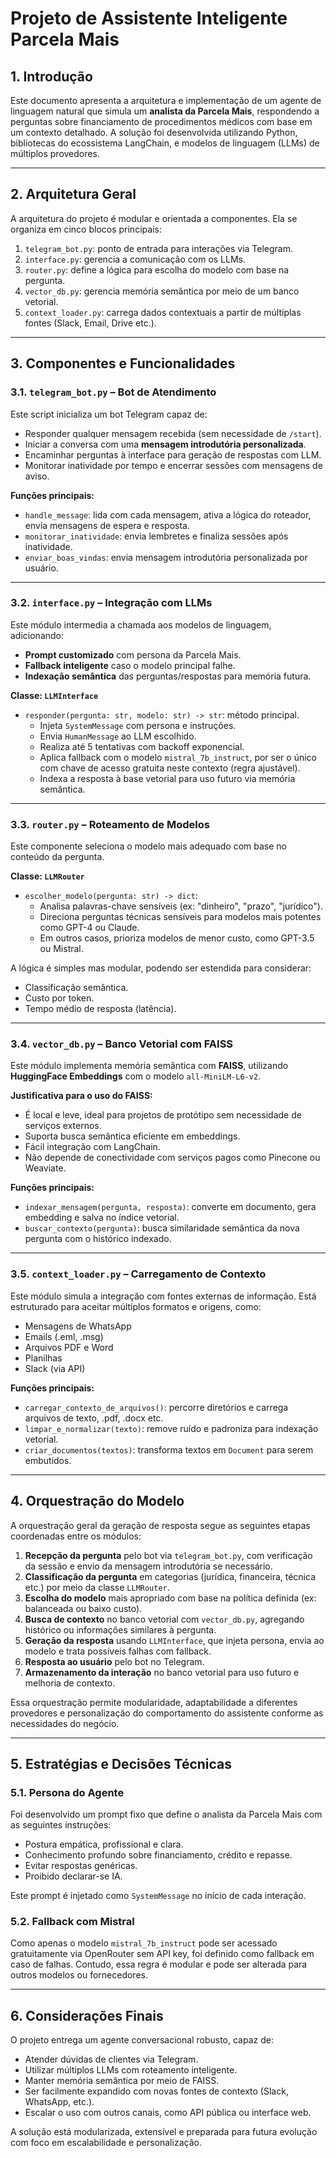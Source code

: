 # Projeto de Assistente Inteligente Parcela Mais

## 1. Introdução

Este documento apresenta a arquitetura e implementação de um agente de linguagem natural que simula um **analista da Parcela Mais**, respondendo a perguntas sobre financiamento de procedimentos médicos com base em um contexto detalhado. A solução foi desenvolvida utilizando Python, bibliotecas do ecossistema LangChain, e modelos de linguagem (LLMs) de múltiplos provedores.

---

## 2. Arquitetura Geral

A arquitetura do projeto é modular e orientada a componentes. Ela se organiza em cinco blocos principais:

1. `telegram_bot.py`: ponto de entrada para interações via Telegram.
2. `interface.py`: gerencia a comunicação com os LLMs.
3. `router.py`: define a lógica para escolha do modelo com base na pergunta.
4. `vector_db.py`: gerencia memória semântica por meio de um banco vetorial.
5. `context_loader.py`: carrega dados contextuais a partir de múltiplas fontes (Slack, Email, Drive etc.).

---

## 3. Componentes e Funcionalidades

### 3.1. `telegram_bot.py` – Bot de Atendimento

Este script inicializa um bot Telegram capaz de:

- Responder qualquer mensagem recebida (sem necessidade de `/start`).
- Iniciar a conversa com uma **mensagem introdutória personalizada**.
- Encaminhar perguntas à interface para geração de respostas com LLM.
- Monitorar inatividade por tempo e encerrar sessões com mensagens de aviso.

**Funções principais:**

- `handle_message`: lida com cada mensagem, ativa a lógica do roteador, envia mensagens de espera e resposta.
- `monitorar_inatividade`: envia lembretes e finaliza sessões após inatividade.
- `enviar_boas_vindas`: envia mensagem introdutória personalizada por usuário.

---

### 3.2. `interface.py` – Integração com LLMs

Este módulo intermedia a chamada aos modelos de linguagem, adicionando:

- **Prompt customizado** com persona da Parcela Mais.
- **Fallback inteligente** caso o modelo principal falhe.
- **Indexação semântica** das perguntas/respostas para memória futura.

**Classe: `LLMInterface`**

- `responder(pergunta: str, modelo: str) -> str`: método principal.
  - Injeta `SystemMessage` com persona e instruções.
  - Envia `HumanMessage` ao LLM escolhido.
  - Realiza até 5 tentativas com backoff exponencial.
  - Aplica fallback com o modelo `mistral_7b_instruct`, por ser o único com chave de acesso gratuita neste contexto (regra ajustável).
  - Indexa a resposta à base vetorial para uso futuro via memória semântica.

---

### 3.3. `router.py` – Roteamento de Modelos

Este componente seleciona o modelo mais adequado com base no conteúdo da pergunta.

**Classe: `LLMRouter`**

- `escolher_modelo(pergunta: str) -> dict`:
  - Analisa palavras-chave sensíveis (ex: "dinheiro", "prazo", "jurídico").
  - Direciona perguntas técnicas sensíveis para modelos mais potentes como GPT-4 ou Claude.
  - Em outros casos, prioriza modelos de menor custo, como GPT-3.5 ou Mistral.

A lógica é simples mas modular, podendo ser estendida para considerar:
- Classificação semântica.
- Custo por token.
- Tempo médio de resposta (latência).

---

### 3.4. `vector_db.py` – Banco Vetorial com FAISS

Este módulo implementa memória semântica com **FAISS**, utilizando **HuggingFace Embeddings** com o modelo `all-MiniLM-L6-v2`.

**Justificativa para o uso do FAISS:**

- É local e leve, ideal para projetos de protótipo sem necessidade de serviços externos.
- Suporta busca semântica eficiente em embeddings.
- Fácil integração com LangChain.
- Não depende de conectividade com serviços pagos como Pinecone ou Weaviate.

**Funções principais:**

- `indexar_mensagem(pergunta, resposta)`: converte em documento, gera embedding e salva no índice vetorial.
- `buscar_contexto(pergunta)`: busca similaridade semântica da nova pergunta com o histórico indexado.

---

### 3.5. `context_loader.py` – Carregamento de Contexto

Este módulo simula a integração com fontes externas de informação. Está estruturado para aceitar múltiplos formatos e origens, como:

- Mensagens de WhatsApp
- Emails (.eml, .msg)
- Arquivos PDF e Word
- Planilhas
- Slack (via API)

**Funções principais:**

- `carregar_contexto_de_arquivos()`: percorre diretórios e carrega arquivos de texto, .pdf, .docx etc.
- `limpar_e_normalizar(texto)`: remove ruído e padroniza para indexação vetorial.
- `criar_documentos(textos)`: transforma textos em `Document` para serem embutidos.

---

## 4. Orquestração do Modelo

A orquestração geral da geração de resposta segue as seguintes etapas coordenadas entre os módulos:

1. **Recepção da pergunta** pelo bot via `telegram_bot.py`, com verificação da sessão e envio da mensagem introdutória se necessário.
2. **Classificação da pergunta** em categorias (jurídica, financeira, técnica etc.) por meio da classe `LLMRouter`.
3. **Escolha do modelo** mais apropriado com base na política definida (ex: balanceada ou baixo custo).
4. **Busca de contexto** no banco vetorial com `vector_db.py`, agregando histórico ou informações similares à pergunta.
5. **Geração da resposta** usando `LLMInterface`, que injeta persona, envia ao modelo e trata possíveis falhas com fallback.
6. **Resposta ao usuário** pelo bot no Telegram.
7. **Armazenamento da interação** no banco vetorial para uso futuro e melhoria de contexto.

Essa orquestração permite modularidade, adaptabilidade a diferentes provedores e personalização do comportamento do assistente conforme as necessidades do negócio.

---

## 5. Estratégias e Decisões Técnicas

### 5.1. Persona do Agente

Foi desenvolvido um prompt fixo que define o analista da Parcela Mais com as seguintes instruções:

- Postura empática, profissional e clara.
- Conhecimento profundo sobre financiamento, crédito e repasse.
- Evitar respostas genéricas.
- Proibido declarar-se IA.

Este prompt é injetado como `SystemMessage` no início de cada interação.

### 5.2. Fallback com Mistral

Como apenas o modelo `mistral_7b_instruct` pode ser acessado gratuitamente via OpenRouter sem API key, foi definido como fallback em caso de falhas. Contudo, essa regra é modular e pode ser alterada para outros modelos ou fornecedores.

---

## 6. Considerações Finais

O projeto entrega um agente conversacional robusto, capaz de:

- Atender dúvidas de clientes via Telegram.
- Utilizar múltiplos LLMs com roteamento inteligente.
- Manter memória semântica por meio de FAISS.
- Ser facilmente expandido com novas fontes de contexto (Slack, WhatsApp, etc.).
- Escalar o uso com outros canais, como API pública ou interface web.

A solução está modularizada, extensível e preparada para futura evolução com foco em escalabilidade e personalização.
